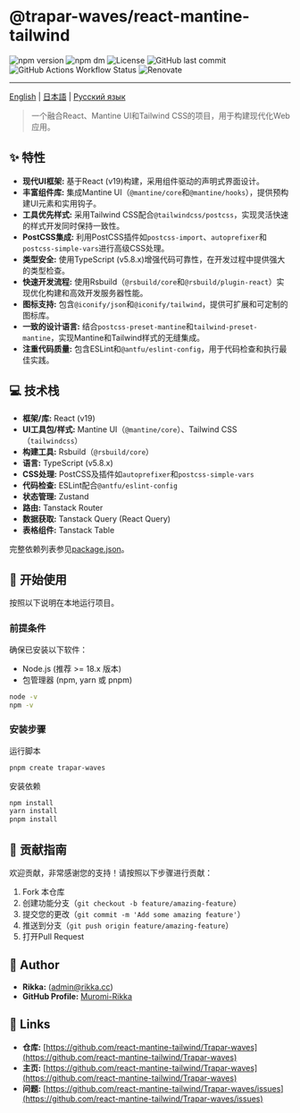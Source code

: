 # @trapar-waves/react-mantine-tailwind

![npm version](https://img.shields.io/npm/v/@trapar-waves/react-mantine-tailwind)
![npm dm](https://img.shields.io/npm/dm/@trapar-waves/react-mantine-tailwind)
![License](https://img.shields.io/github/license/Trapar-waves/react-mantine-tailwind)
![GitHub last commit](https://img.shields.io/github/last-commit/Trapar-waves/react-mantine-tailwind)
![GitHub Actions Workflow Status](https://img.shields.io/github/actions/workflow/status/Trapar-waves/react-mantine-tailwind/release.yml)
![Renovate](https://img.shields.io/badge/renovate-enabled-blue)

---

[English](../README.md) | [日本語](/readme/README-JP.md) | [Русский язык](/readme/README-RU.md)

> 一个融合React、Mantine UI和Tailwind CSS的项目，用于构建现代化Web应用。

## ✨ 特性

- **现代UI框架:** 基于React (v19)构建，采用组件驱动的声明式界面设计。
- **丰富组件库:** 集成Mantine UI（`@mantine/core`和`@mantine/hooks`），提供预构建UI元素和实用钩子。
- **工具优先样式:** 采用Tailwind CSS配合`@tailwindcss/postcss`，实现灵活快速的样式开发同时保持一致性。
- **PostCSS集成:** 利用PostCSS插件如`postcss-import`、`autoprefixer`和`postcss-simple-vars`进行高级CSS处理。
- **类型安全:** 使用TypeScript (v5.8.x)增强代码可靠性，在开发过程中提供强大的类型检查。
- **快速开发流程:** 使用Rsbuild（`@rsbuild/core`和`@rsbuild/plugin-react`）实现优化构建和高效开发服务器性能。
- **图标支持:** 包含`@iconify/json`和`@iconify/tailwind`，提供可扩展和可定制的图标库。
- **一致的设计语言:** 结合`postcss-preset-mantine`和`tailwind-preset-mantine`，实现Mantine和Tailwind样式的无缝集成。
- **注重代码质量:** 包含ESLint和`@antfu/eslint-config`，用于代码检查和执行最佳实践。

## 💻 技术栈

- **框架/库:** React (v19)
- **UI工具包/样式:** Mantine UI（`@mantine/core`）、Tailwind CSS（`tailwindcss`）
- **构建工具:** Rsbuild（`@rsbuild/core`）
- **语言:** TypeScript (v5.8.x)
- **CSS处理:** PostCSS及插件如`autoprefixer`和`postcss-simple-vars`
- **代码检查:** ESLint配合`@antfu/eslint-config`
- **状态管理:** Zustand
- **路由:** Tanstack Router
- **数据获取:** Tanstack Query (React Query)
- **表格组件:** Tanstack Table

完整依赖列表参见[package.json](package.json)。

## 🚀 开始使用

按照以下说明在本地运行项目。

### 前提条件

确保已安装以下软件：

- Node.js (推荐 >= 18.x 版本)
- 包管理器 (npm, yarn 或 pnpm)

```bash
node -v
npm -v
```

### 安装步骤

运行脚本

```bash
pnpm create trapar-waves
```

安装依赖

```bash
npm install
yarn install
pnpm install
```

## 🤝 贡献指南

欢迎贡献，非常感谢您的支持！请按照以下步骤进行贡献：

1. Fork 本仓库
2. 创建功能分支（`git checkout -b feature/amazing-feature`）
3. 提交您的更改（`git commit -m 'Add some amazing feature'`）
4. 推送到分支（`git push origin feature/amazing-feature`）
5. 打开Pull Request

## 👤 Author

- **Rikka:** (admin@rikka.cc)
- **GitHub Profile:** [Muromi-Rikka](https://github.com/Muromi-Rikka)

## 🔗 Links

- **仓库:** [https://github.com/react-mantine-tailwind/Trapar-waves](https://github.com/react-mantine-tailwind/Trapar-waves)
- **主页:** [https://github.com/react-mantine-tailwind/Trapar-waves](https://github.com/react-mantine-tailwind/Trapar-waves)
- **问题:** [https://github.com/react-mantine-tailwind/Trapar-waves/issues](https://github.com/react-mantine-tailwind/Trapar-waves/issues)
